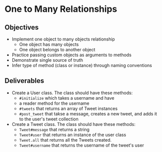 # One to Many Relationships

## Objectives

* Implement one object to many objects relationship
  * One object has many objects
  * One object belongs to another object
* Practice passing custom objects as arguments to methods
* Demonstrate single source of truth
* Infer type of method (class or instance) through naming conventions




























## Deliverables

* Create a User class. The class should have these methods:
  * `#initialize` which takes a username and have
  * a reader method for the username
  * `#tweets` that returns an array of Tweet instances
  * `#post_tweet` that takse a message, creates a new tweet, and adds it to the user's tweet collection
* Create a Tweet class. The class should have these methods:
  * `Tweet#message` that returns a string
  * `Tweet#user` that returns an instance of the user class
  * `Tweet.all` that returns all the Tweets created.
  * `Tweet#username` that returns the username of the tweet's user
